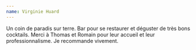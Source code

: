 ```yaml
---
name: Virginie Huard
---
```

Un coin de paradis sur terre.
Bar pour se restaurer et déguster de très bons cocktails.
Merci à Thomas et Romain pour leur accueil et leur professionnalisme.
Je recommande vivement.